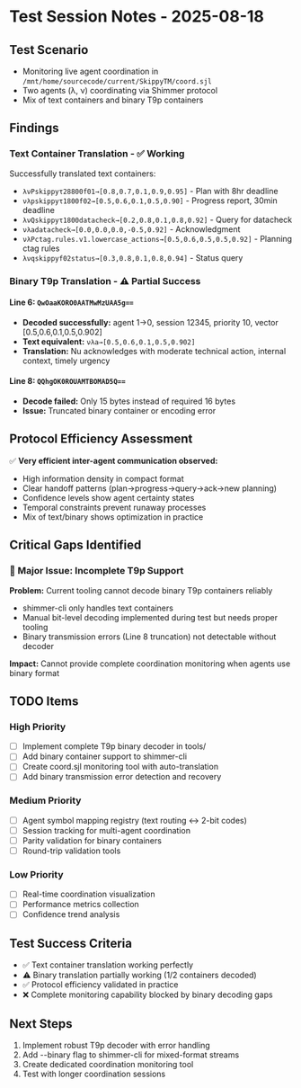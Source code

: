 # Test Session Notes - 2025-08-18

## Test Scenario
- Monitoring live agent coordination in `/mnt/home/sourcecode/current/SkippyTM/coord.sjl`
- Two agents (λ, ν) coordinating via Shimmer protocol
- Mix of text containers and binary T9p containers

## Findings

### Text Container Translation - ✅ Working
Successfully translated text containers:
- `λνPskippyτ28800f01→[0.8,0.7,0.1,0.9,0.95]` - Plan with 8hr deadline
- `νλpskippyτ1800f02→[0.5,0.6,0.1,0.5,0.90]` - Progress report, 30min deadline  
- `λνQskippyτ1800datacheck→[0.2,0.8,0.1,0.8,0.92]` - Query for datacheck
- `νλadatacheck→[0.0,0.0,0.0,-0.5,0.92]` - Acknowledgment
- `νλPctag.rules.v1.lowercase_actions→[0.5,0.6,0.5,0.5,0.92]` - Planning ctag rules
- `λνqskippyf02status→[0.3,0.8,0.1,0.8,0.94]` - Status query

### Binary T9p Translation - ⚠️ Partial Success
#### Line 6: `QwOaaKORO0AATMwMzUAA5g==`
- **Decoded successfully:** agent 1→0, session 12345, priority 10, vector [0.5,0.6,0.1,0.5,0.902]
- **Text equivalent:** `νλa→[0.5,0.6,0.1,0.5,0.902]`
- **Translation:** Nu acknowledges with moderate technical action, internal context, timely urgency

#### Line 8: `QQhgOK0ROUAMTBOMAD5Q==`  
- **Decode failed:** Only 15 bytes instead of required 16 bytes
- **Issue:** Truncated binary container or encoding error

## Protocol Efficiency Assessment
✅ **Very efficient inter-agent communication observed:**
- High information density in compact format
- Clear handoff patterns (plan→progress→query→ack→new planning)
- Confidence levels show agent certainty states
- Temporal constraints prevent runaway processes
- Mix of text/binary shows optimization in practice

## Critical Gaps Identified

### 🚨 Major Issue: Incomplete T9p Support
**Problem:** Current tooling cannot decode binary T9p containers reliably
- shimmer-cli only handles text containers
- Manual bit-level decoding implemented during test but needs proper tooling
- Binary transmission errors (Line 8 truncation) not detectable without decoder

**Impact:** Cannot provide complete coordination monitoring when agents use binary format

## TODO Items

### High Priority
- [ ] Implement complete T9p binary decoder in tools/
- [ ] Add binary container support to shimmer-cli 
- [ ] Create coord.sjl monitoring tool with auto-translation
- [ ] Add binary transmission error detection and recovery

### Medium Priority  
- [ ] Agent symbol mapping registry (text routing ↔ 2-bit codes)
- [ ] Session tracking for multi-agent coordination
- [ ] Parity validation for binary containers
- [ ] Round-trip validation tools

### Low Priority
- [ ] Real-time coordination visualization
- [ ] Performance metrics collection
- [ ] Confidence trend analysis

## Test Success Criteria
- ✅ Text container translation working perfectly
- ⚠️ Binary translation partially working (1/2 containers decoded)
- ✅ Protocol efficiency validated in practice
- ❌ Complete monitoring capability blocked by binary decoding gaps

## Next Steps
1. Implement robust T9p decoder with error handling
2. Add --binary flag to shimmer-cli for mixed-format streams
3. Create dedicated coordination monitoring tool
4. Test with longer coordination sessions